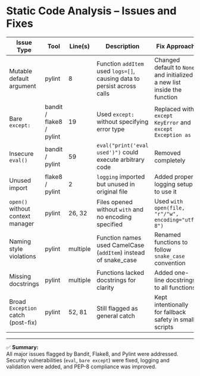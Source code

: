 # Static Code Analysis – Issues and Fixes

| **Issue Type** | **Tool** | **Line(s)** | **Description** | **Fix Approach** |
|----------------|-----------|--------------|------------------|------------------|
| Mutable default argument | pylint | 8 | Function `addItem` used `logs=[]`, causing data to persist across calls | Changed default to `None` and initialized a new list inside the function |
| Bare `except:` | bandit / flake8 / pylint | 19 | Used `except:` without specifying error type | Replaced with `except KeyError` and `except Exception as e` |
| Insecure `eval()` | bandit / pylint | 59 | `eval("print('eval used')")` could execute arbitrary code | Removed completely |
| Unused import | flake8 / pylint | 2 | `logging` imported but unused in original file | Added proper logging setup to use it |
| `open()` without context manager | pylint | 26, 32 | Files opened without `with` and no encoding specified | Used `with open(file, "r"/"w", encoding="utf-8")` |
| Naming style violations | pylint | multiple | Function names used CamelCase (`addItem`) instead of snake_case | Renamed functions to follow `snake_case` convention |
| Missing docstrings | pylint | multiple | Functions lacked docstrings for clarity | Added one-line docstrings to all functions |
| Broad `Exception` catch (post-fix) | pylint | 52, 81 | Still flagged as general catch | Kept intentionally for fallback safety in small scripts |

---

✅ **Summary:**  
All major issues flagged by Bandit, Flake8, and Pylint were addressed.  
Security vulnerabilities (`eval`, `bare except`) were fixed, logging and validation were added, and PEP-8 compliance was improved.
